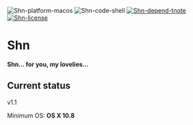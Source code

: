 ![Shn-platform-macos](https://img.shields.io/badge/platform-macOS-lightgrey.svg)
![Shn-code-shell](https://img.shields.io/badge/code-shell-yellow.svg)
[![Shn-depend-tnote](https://img.shields.io/badge/dependency-terminal--notifier%201.6.3-green.svg)](https://github.com/alloy/terminal-notifier)
[![Shn-license](http://img.shields.io/badge/license-MIT+-blue.svg)](https://github.com/JayBrown/Shn/blob/master/license.md)

# Shn
**Shn… for you, my lovelies…**

## Current status
v1.1

Minimum OS: **OS X 10.8**
